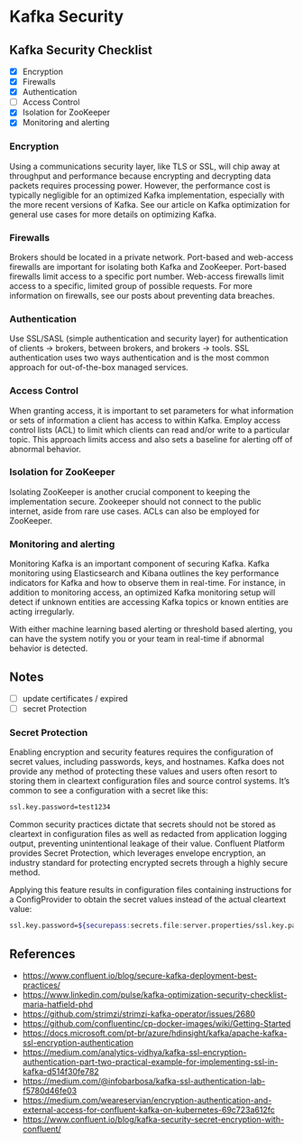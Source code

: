 # Kafka Security

## Kafka Security Checklist

- [x] Encryption
- [x] Firewalls
- [x] Authentication
- [ ] Access Control
- [X] Isolation for ZooKeeper
- [x] Monitoring and alerting

### Encryption

Using a communications security layer, like TLS or SSL, will chip away at throughput and performance because encrypting and decrypting data packets requires processing power. However, the performance cost is typically negligible for an optimized Kafka implementation, especially with the more recent versions of Kafka. See our article on Kafka optimization for general use cases for more details on optimizing Kafka.

### Firewalls

Brokers should be located in a private network. Port-based and web-access firewalls are important for isolating both Kafka and ZooKeeper. Port-based firewalls limit access to a specific port number. Web-access firewalls limit access to a specific, limited group of possible requests. For more information on firewalls, see our posts about preventing data breaches.

### Authentication

Use SSL/SASL (simple authentication and security layer) for authentication of clients → brokers, between brokers, and brokers → tools. SSL authentication uses two ways authentication and is the most common approach for out-of-the-box managed services.

### Access Control

When granting access, it is important to set parameters for what information or sets of information a client has access to within Kafka. Employ access control lists (ACL) to limit which clients can read and/or write to a particular topic. This approach limits access and also sets a baseline for alerting off of abnormal behavior.

### Isolation for ZooKeeper

Isolating ZooKeeper is another crucial component to keeping the implementation secure. Zookeeper should not connect to the public internet, aside from rare use cases. ACLs can also be employed for ZooKeeper.

### Monitoring and alerting

Monitoring Kafka is an important component of securing Kafka. Kafka monitoring using Elasticsearch and Kibana outlines the key performance indicators for Kafka and how to observe them in real-time. For instance, in addition to monitoring access, an optimized Kafka monitoring setup will detect if unknown entities are accessing Kafka topics or known entities are acting irregularly.

With either machine learning based alerting or threshold based alerting, you can have the system notify you or your team in real-time if abnormal behavior is detected.

## Notes

- [ ] update certificates / expired
- [ ] secret Protection

### Secret Protection

Enabling encryption and security features requires the configuration of secret values, including passwords, keys, and hostnames. Kafka does not provide any method of protecting these values and users often resort to storing them in cleartext configuration files and source control systems. It’s common to see a configuration with a secret like this:

```bash
ssl.key.password=test1234
```

Common security practices dictate that secrets should not be stored as cleartext in configuration files as well as redacted from application logging output, preventing unintentional leakage of their value. Confluent Platform provides Secret Protection, which leverages envelope encryption, an industry standard for protecting encrypted secrets through a highly secure method.

Applying this feature results in configuration files containing instructions for a ConfigProvider to obtain the secret values instead of the actual cleartext value:

```bash
ssl.key.password=${securepass:secrets.file:server.properties/ssl.key.password}
```

## References

* <https://www.confluent.io/blog/secure-kafka-deployment-best-practices/>
* <https://www.linkedin.com/pulse/kafka-optimization-security-checklist-maria-hatfield-phd>
* <https://github.com/strimzi/strimzi-kafka-operator/issues/2680>
* <https://github.com/confluentinc/cp-docker-images/wiki/Getting-Started>
* <https://docs.microsoft.com/pt-br/azure/hdinsight/kafka/apache-kafka-ssl-encryption-authentication>
* <https://medium.com/analytics-vidhya/kafka-ssl-encryption-authentication-part-two-practical-example-for-implementing-ssl-in-kafka-d514f30fe782>
* <https://medium.com/@infobarbosa/kafka-ssl-authentication-lab-f5780d46fe03>
* <https://medium.com/weareservian/encryption-authentication-and-external-access-for-confluent-kafka-on-kubernetes-69c723a612fc>
* <https://www.confluent.io/blog/kafka-security-secret-encryption-with-confluent/>